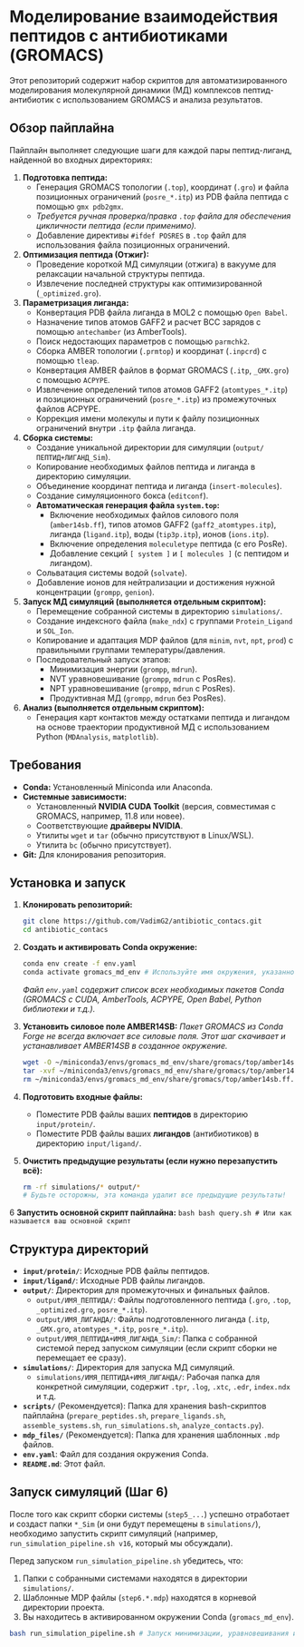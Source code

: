 # Моделирование взаимодействия пептидов с антибиотиками (GROMACS)

Этот репозиторий содержит набор скриптов для автоматизированного моделирования молекулярной динамики (МД) комплексов пептид-антибиотик с использованием GROMACS и анализа результатов.

## Обзор пайплайна

Пайплайн выполняет следующие шаги для каждой пары пептид-лиганд, найденной во входных директориях:

1.  **Подготовка пептида:**
    *   Генерация GROMACS топологии (`.top`), координат (`.gro`) и файла позиционных ограничений (`posre_*.itp`) из PDB файла пептида с помощью `gmx pdb2gmx`.
    *   *Требуется ручная проверка/правка `.top` файла для обеспечения цикличности пептида (если применимо).*
    *   Добавление директивы `#ifdef POSRES` в `.top` файл для использования файла позиционных ограничений.
2.  **Оптимизация пептида (Отжиг):**
    *   Проведение короткой МД симуляции (отжига) в вакууме для релаксации начальной структуры пептида.
    *   Извлечение последней структуры как оптимизированной (`_optimized.gro`).
3.  **Параметризация лиганда:**
    *   Конвертация PDB файла лиганда в MOL2 с помощью `Open Babel`.
    *   Назначение типов атомов GAFF2 и расчет BCC зарядов с помощью `antechamber` (из AmberTools).
    *   Поиск недостающих параметров с помощью `parmchk2`.
    *   Сборка AMBER топологии (`.prmtop`) и координат (`.inpcrd`) с помощью `tleap`.
    *   Конвертация AMBER файлов в формат GROMACS (`.itp`, `_GMX.gro`) с помощью `ACPYPE`.
    *   Извлечение определений типов атомов GAFF2 (`atomtypes_*.itp`) и позиционных ограничений (`posre_*.itp`) из промежуточных файлов ACPYPE.
    *   Коррекция имени молекулы и пути к файлу позиционных ограничений внутри `.itp` файла лиганда.
4.  **Сборка системы:**
    *   Создание уникальной директории для симуляции (`output/ПЕПТИД+ЛИГАНД_Sim`).
    *   Копирование необходимых файлов пептида и лиганда в директорию симуляции.
    *   Объединение координат пептида и лиганда (`insert-molecules`).
    *   Создание симуляционного бокса (`editconf`).
    *   **Автоматическая генерация файла `system.top`:**
        *   Включение необходимых файлов силового поля (`amber14sb.ff`), типов атомов GAFF2 (`gaff2_atomtypes.itp`), лиганда (`ligand.itp`), воды (`tip3p.itp`), ионов (`ions.itp`).
        *   Включение определения `moleculetype` пептида (с его PosRe).
        *   Добавление секций `[ system ]` и `[ molecules ]` (с пептидом и лигандом).
    *   Сольватация системы водой (`solvate`).
    *   Добавление ионов для нейтрализации и достижения нужной концентрации (`grompp`, `genion`).
5.  **Запуск МД симуляций (выполняется отдельным скриптом):**
    *   Перемещение собранной системы в директорию `simulations/`.
    *   Создание индексного файла (`make_ndx`) с группами `Protein_Ligand` и `SOL_Ion`.
    *   Копирование и адаптация MDP файлов (для `minim`, `nvt`, `npt`, `prod`) с правильными группами температуры/давления.
    *   Последовательный запуск этапов:
        *   Минимизация энергии (`grompp`, `mdrun`).
        *   NVT уравновешивание (`grompp`, `mdrun` с PosRes).
        *   NPT уравновешивание (`grompp`, `mdrun` с PosRes).
        *   Продуктивная МД (`grompp`, `mdrun` без PosRes).
6.  **Анализ (выполняется отдельным скриптом):**
    *   Генерация карт контактов между остатками пептида и лигандом на основе траектории продуктивной МД с использованием Python (`MDAnalysis`, `matplotlib`).

## Требования

*   **Conda:** Установленный Miniconda или Anaconda.
*   **Системные зависимости:**
    *   Установленный **NVIDIA CUDA Toolkit** (версия, совместимая с GROMACS, например, 11.8 или новее).
    *   Соответствующие **драйверы NVIDIA**.
    *   Утилиты `wget` и `tar` (обычно присутствуют в Linux/WSL).
    *   Утилита `bc` (обычно присутствует).
*   **Git:** Для клонирования репозитория.

## Установка и запуск

1.  **Клонировать репозиторий:**
    ```bash
    git clone https://github.com/VadimG2/antibiotic_contacs.git
    cd antibiotic_contacs
    ```

2.  **Создать и активировать Conda окружение:**
    ```bash
    conda env create -f env.yaml
    conda activate gromacs_md_env # Используйте имя окружения, указанное в env.yaml
    ```
    *Файл `env.yaml` содержит список всех необходимых пакетов Conda (GROMACS с CUDA, AmberTools, ACPYPE, Open Babel, Python библиотеки и т.д.).*

3.  **Установить силовое поле AMBER14SB:**
    *Пакет GROMACS из Conda Forge не всегда включает все силовые поля. Этот шаг скачивает и устанавливает AMBER14SB в созданное окружение.*
    ```bash
    wget -O ~/miniconda3/envs/gromacs_md_env/share/gromacs/top/amber14sb.ff.tar.gz https://ftp.gromacs.org/contrib/forcefields/amber14sb.ff.tar.gz
    tar -xvf ~/miniconda3/envs/gromacs_md_env/share/gromacs/top/amber14sb.ff.tar.gz -C ~/miniconda3/envs/gromacs_md_env/share/gromacs/top/
    rm ~/miniconda3/envs/gromacs_md_env/share/gromacs/top/amber14sb.ff.tar.gz
    ```

4.  **Подготовить входные файлы:**
    *   Поместите PDB файлы ваших **пептидов** в директорию `input/protein/`.
    *   Поместите PDB файлы ваших **лигандов** (антибиотиков) в директорию `input/ligand/`.

5.  **Очистить предыдущие результаты (если нужно перезапустить всё):**
    ```bash
    rm -rf simulations/* output/*
    # Будьте осторожны, эта команда удалит все предыдущие результаты!
    ```

6  **Запустить основной скрипт пайплайна:**
    ```bash
    bash query.sh # Или как называется ваш основной скрипт
    ```

## Структура директорий

*   **`input/protein/`**: Исходные PDB файлы пептидов.
*   **`input/ligand/`**: Исходные PDB файлы лигандов.
*   **`output/`**: Директория для промежуточных и финальных файлов.
    *   `output/ИМЯ_ПЕПТИДА/`: Файлы подготовленного пептида (`.gro`, `.top`, `_optimized.gro`, `posre_*.itp`).
    *   `output/ИМЯ_ЛИГАНДА/`: Файлы подготовленного лиганда (`.itp`, `_GMX.gro`, `atomtypes_*.itp`, `posre_*.itp`).
    *   `output/ИМЯ_ПЕПТИДА+ИМЯ_ЛИГАНДА_Sim/`: Папка с собранной системой перед запуском симуляции (если скрипт сборки не перемещает ее сразу).
*   **`simulations/`**: Директория для запуска МД симуляций.
    *   `simulations/ИМЯ_ПЕПТИДА+ИМЯ_ЛИГАНДА/`: Рабочая папка для конкретной симуляции, содержит `.tpr`, `.log`, `.xtc`, `.edr`, `index.ndx` и т.д.
*   **`scripts/`** (Рекомендуется): Папка для хранения bash-скриптов пайплайна (`prepare_peptides.sh`, `prepare_ligands.sh`, `assemble_systems.sh`, `run_simulations.sh`, `analyze_contacts.py`).
*   **`mdp_files/`** (Рекомендуется): Папка для хранения шаблонных `.mdp` файлов.
*   **`env.yaml`**: Файл для создания окружения Conda.
*   **`README.md`**: Этот файл.

## Запуск симуляций (Шаг 6)

После того как скрипт сборки системы (`step5_...`) успешно отработает и создаст папки `*_Sim` (и они будут перемещены в `simulations/`), необходимо запустить скрипт симуляций (например, `run_simulation_pipeline.sh v16`, который мы обсуждали).

Перед запуском `run_simulation_pipeline.sh` убедитесь, что:

1.  Папки с собранными системами находятся в директории `simulations/`.
2.  Шаблонные MDP файлы (`step6.*.mdp`) находятся в корневой директории проекта.
3.  Вы находитесь в активированном окружении Conda (`gromacs_md_env`).

```bash
bash run_simulation_pipeline.sh # Запуск минимизации, уравновешивания и продакшена
